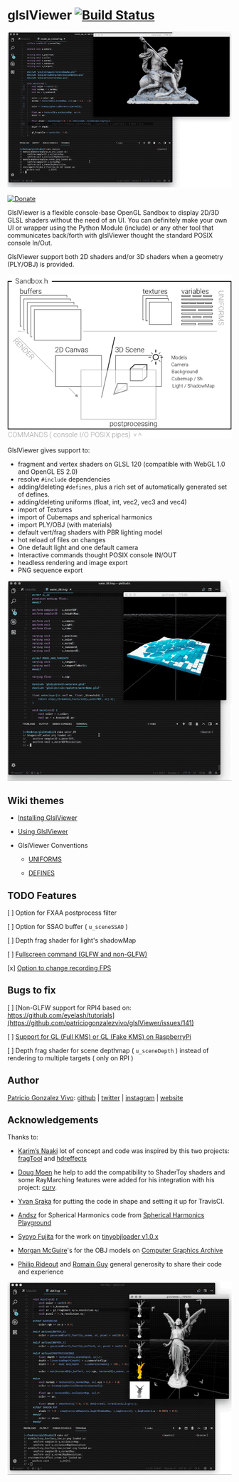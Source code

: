 # glslViewer [![Build Status](https://travis-ci.org/patriciogonzalezvivo/glslViewer.svg?branch=master)](https://travis-ci.org/patriciogonzalezvivo/glslViewer)

![](images/00.gif)

[![Donate](https://www.paypalobjects.com/en_US/i/btn/btn_donate_SM.gif)](https://www.paypal.com/cgi-bin/webscr?cmd=_s-xclick&hosted_button_id=4BQMKQJDQ9XH6)

GlslViewer is a flexible console-base OpenGL Sandbox to display 2D/3D GLSL shaders without the need of an UI. You can definitely make your own UI or wrapper using the Python Module (include) or any other tool that communicates back/forth with glslViewer thought the standard POSIX console In/Out.

GlslViewer support both 2D shaders and/or 3D shaders when a geometry (PLY/OBJ) is provided.

![](images/scene.png)

GlslViewer gives support to:

* fragment and vertex shaders on GLSL 120 (compatible with WebGL 1.0 and OpenGL ES 2.0)
* resolve `#include` dependencies
* adding/deleting `#defines`, plus a rich set of automatically generated set of defines.
* adding/deleting uniforms (float, int, vec2, vec3 and vec4)
* import of Textures
* import of Cubemaps and spherical harmonics
* import PLY/OBJ (with materials)
* default vert/frag shaders with PBR lighting model
* hot reload of files on changes
* One default light and one default camera
* Interactive commands thought POSIX console IN/OUT
* headless rendering and image export
* PNG sequence export

![](images/01.gif)


## Wiki themes

* [Installing GlslViewer](https://github.com/patriciogonzalezvivo/glslViewer/wiki/Installing-GlslViewer)

* [Using GlslViewer](https://github.com/patriciogonzalezvivo/glslViewer/wiki/Using-GlslViewer)

* GlslViewer Conventions

    * [UNIFORMS](https://github.com/patriciogonzalezvivo/glslViewer/wiki/GlslViewer-UNIFORMS)

    * [DEFINES](https://github.com/patriciogonzalezvivo/glslViewer/wiki/GlslViewer-DEFINES)


## TODO Features

[ ] Option for FXAA postprocess filter

[ ] Option for SSAO buffer ( `u_sceneSSAO` )

[ ] Depth frag shader for light's shadowMap

[ ] [Fullscreen command (GLFW and non-GLFW)](https://github.com/patriciogonzalezvivo/glslViewer/issues/112)

[x] [Option to change recording FPS](https://github.com/patriciogonzalezvivo/glslViewer/issues/106)


## Bugs to fix 

[ ] [Non-GLFW support for RPI4 based on: https://github.com/eyelash/tutorials](https://github.com/patriciogonzalezvivo/glslViewer/issues/141)

[ ] [Support for GL (Full KMS) or GL (Fake KMS) on RaspberryPi](https://github.com/patriciogonzalezvivo/glslViewer/issues/135)

[ ] Depth frag shader for scene depthmap  ( `u_sceneDepth` ) instead of rendering to multiple targets ( only on RPI )


## Author

[Patricio Gonzalez Vivo](https://twitter.com/patriciogv): [github](https://github.com/patriciogonzalezvivo) | [twitter](https://twitter.com/patriciogv) | [instagram](https://www.instagram.com/patriciogonzalezvivo/) | [website](http://patricio.io)


## Acknowledgements

Thanks to:

* [Karim’s Naaki](http://karim.naaji.fr/) lot of concept and code was inspired by this two projects: [fragTool](https://github.com/karimnaaji/fragtool) and [hdreffects](https://github.com/karimnaaji/hdreffects)

* [Doug Moen](https://github.com/doug-moen) he help to add the compatibility to ShaderToy shaders and some RayMarching features were added for his integration with his project: [curv](https://github.com/doug-moen/curv).

* [Yvan Sraka](https://github.com/yvan-sraka) for putting the code in shape and setting it up for TravisCI.

* [Andsz](http://andsz.de/) for Spherical Harmonics code from [Spherical Harmonics Playground](https://github.com/ands/spherical_harmonics_playground/)

* [Syoyo Fujita](syoyo.wordpress.com) for the work on [tinyobjloader v1.0.x](https://github.com/syoyo/tinyobjloader)

* [Morgan McGuire](https://casual-effects.com)'s for the OBJ models on [Computer Graphics Archive](https://casual-effects.com/data)

* [Philip Rideout](http://prideout.net/) and [Romain Guy](http://www.curious-creature.com/) general generosity to share their code and experience


![](images/dof.gif)